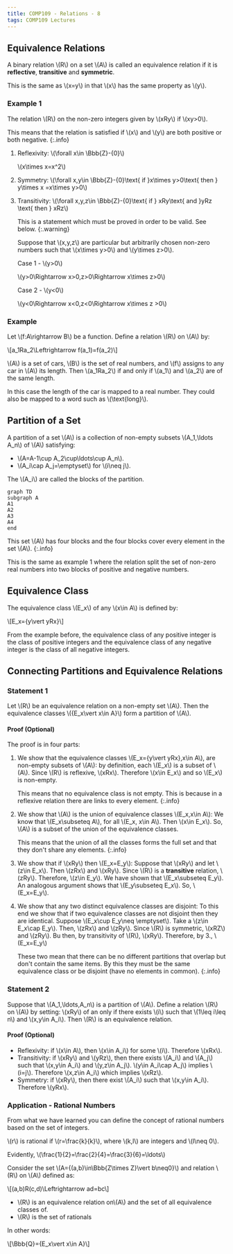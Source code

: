 ```yaml
---
title: COMP109 - Relations - 8
tags: COMP109 Lectures
---
```

## Equivalence Relations
A binary relation &#92;(R&#92;) on a set &#92;(A&#92;) is called an equivalence relation if it is **reflective**, **transitive** and **symmetric**.

This is the same as &#92;(x=y&#92;) in that &#92;(x&#92;) has the same property as &#92;(y&#92;).

### Example 1
The relation &#92;(R&#92;) on the non-zero integers given by &#92;(xRy&#92;) if &#92;(xy>0&#92;).

This means that the relation is satisfied if &#92;(x&#92;) and &#92;(y&#92;) are both positive or both negative.
{:.info}

1. Reflexivity: &#92;(\forall x\in \Bbb{Z}-\{0\}&#92;)

	&#92;(x\times x=x^2&#92;)
1. Symmetry: &#92;(\forall x,y\in \Bbb{Z}-\{0\}\text{ if }x\times y>0\text{ then } y\times x =x\times y>0&#92;)
1. Transitivity: &#92;(\forall x,y,z\in \Bbb{Z}-\{0\}\text{ if } xRy\text{ and }yRz \text{ then } xRz&#92;)

	This is a statement which must be proved in order to be valid. See below.
	{:.warning}
	
	Suppose that &#92;(x,y,z&#92;) are particular but arbitrarily chosen non-zero numbers such that &#92;(x\times y>0&#92;) and &#92;(y\times z>0&#92;).
	
	Case 1 - &#92;(y>0&#92;)
	
	&#92;(y>0\Rightarrow x>0,z>0\Rightarrow x\times z>0&#92;)
	
	Case 2 - &#92;(y<0&#92;)
	
	&#92;(y<0\Rightarrow x<0,z<0\Rightarrow x\times z >0&#92;)

### Example
Let &#92;(f:A\rightarrow B&#92;) be a function. Define a relation &#92;(R&#92;) on &#92;(A&#92;) by:

&#92;[a_1Ra_2\Leftrightarrow f(a_1)=f(a_2)&#92;]

&#92;(A&#92;) is a set of cars,  &#92;(B&#92;) is the set of real numbers, and &#92;(f&#92;) assigns to any car in &#92;(A&#92;) its length. Then &#92;(a_1Ra_2&#92;) if and only if &#92;(a_1&#92;) and &#92;(a_2&#92;) are of the same length.

In this case the length of the car is mapped to a real number. They could also be mapped to a word such as &#92;(\text{long}&#92;).

## Partition of a Set
A partition of a set &#92;(A&#92;) is a collection of non-empty subsets &#92;(A_1,\ldots A_n&#92;) of &#92;(A&#92;) satisfying:

* &#92;(A=A-1\cup A_2\cup\ldots\cup A_n&#92;).
* &#92;(A_i\cap A_j=\emptyset&#92;) for &#92;(i\neq j&#92;).

The &#92;(A_i&#92;) are called the blocks of the partition.

```mermaid
graph TD
subgraph A
A1
A2
A3
A4
end
```

This set &#92;(A&#92;) has four blocks and the four blocks cover every element in the set &#92;(A&#92;).
{:.info}

This is the same as example 1 where the relation split the set of non-zero real numbers into two blocks of positive and negative numbers.

## Equivalence Class
The equivalence class &#92;(E_x&#92;) of any &#92;(x\in A&#92;) is defined by:

&#92;[E_x=\{y\vert yRx\}&#92;]

From the example before, the equivalence class of any positive integer is the class of positive integers and the equivalence class of any negative integer is the class of all negative integers.

## Connecting Partitions and Equivalence Relations
### Statement 1
Let &#92;(R&#92;) be an equivalence relation on a non-empty set &#92;(A&#92;). Then the equivalence classes &#92;(\{E_x\vert x\in A\}&#92;) form a partition of &#92;(A&#92;).

#### Proof (Optional)
The proof is in four parts:

1. We show that the equivalence classes &#92;(E_x=\{y\vert yRx\},x\in A&#92;), are non-empty subsets of &#92;(A&#92;): by definition, each &#92;(E_x&#92;) is a subset of &#92;(A&#92;). Since &#92;(R&#92;) is reflexive, &#92;(xRx&#92;). Therefore &#92;(x\in E_x&#92;) and so &#92;(E_x&#92;) is non-empty.

	This means that no equivalence class is not empty. This is because in a reflexive relation there are links to every element.
	{:.info}
1. We show that &#92;(A&#92;) is the union of equivalence classes &#92;(E_x,x\in A&#92;): We know that &#92;(E_x\subseteq A&#92;), for all &#92;(E_x, x\in A&#92;). Then &#92;(x\in E_x&#92;). So, &#92;(A&#92;) is a subset of the union of the equivalence classes.

	This means that the union of all the classes forms the full set and that they don't share any elements.
	{:.info}
1. We show that if &#92;(xRy&#92;) then &#92;(E_x=E_y&#92;): Suppose that &#92;(xRy&#92;) and let &#92;(z\in E_x&#92;). Then &#92;(zRx&#92;) and &#92;(xRy&#92;). Since &#92;(R&#92;) is a **transitive** relation, &#92;(zRy&#92;). Therefore, &#92;(z\in E_y&#92;). We have shown that &#92;(E_x\subseteq E_y&#92;). An analogous argument shows that &#92;(E_y\subseteq E_x&#92;). So, &#92;(E_x=E_y&#92;).
1. We show that any two distinct equivalence classes are disjoint: To this end we show that if two equivalence classes are not disjoint then they are identical. Suppose &#92;(E_x\cup E_y\neq \emptyset&#92;). Take a &#92;(z\in E_x\cap E_y&#92;). Then, &#92;(zRx&#92;) and &#92;(zRy&#92;). Since &#92;(R&#92;) is symmetric, &#92;(xRZ&#92;) and &#92;(zRy&#92;). Bu then, by transitivity of &#92;(R&#92;), &#92;(xRy&#92;). Therefore, by 3., &#92;(E_x=E_y&#92;)

	These two mean that there can be no different partitions that overlap but don't contain the same items. By this they must be the same equivalence class or be disjoint (have no elements in common).
	{:.info}

### Statement 2
Suppose that &#92;(A_1,\ldots,A_n&#92;) is a partition of &#92;(A&#92;). Define a relation &#92;(R&#92;) on &#92;(A&#92;) by setting: &#92;(xRy&#92;) of an only if there exists &#92;(i&#92;) such that &#92;(1\leq i\leq n&#92;) and &#92;(x,y\in  A_i&#92;). Then &#92;(R&#92;) is an equivalence relation.

#### Proof (Optional)
* Reflexivity: if &#92;(x\in A&#92;), then &#92;(x\in A_i&#92;) for some &#92;(i&#92;). Therefore &#92;(xRx&#92;).
* Transitivity: if &#92;(xRy&#92;) and &#92;(yRz&#92;), then there exists &#92;(A_i&#92;) and &#92;(A_j&#92;) such that &#92;(x,y\in A_i&#92;) and &#92;(y,z\in A_j&#92;). &#92;(y\in A_i\cap A_j&#92;) implies &#92;(i=j&#92;). Therefore &#92;(x,z\in A_i&#92;) which implies &#92;(xRz&#92;).
* Symmetry: if &#92;(xRy&#92;), then there exist &#92;(A_i&#92;) such that &#92;(x,y\in A_i&#92;). Therefore &#92;(yRx&#92;).

### Application - Rational Numbers
From what we have learned you can define the concept of rational numbers based on the set of integers.

&#92;(r&#92;) is rational if &#92;(r=\frac{k}{k}&#92;), where &#92;(k,l&#92;) are integers and &#92;(l\neq 0&#92;).

Evidently, &#92;(\frac{1}{2}=\frac{2}{4}=\frac{3}{6}=\ldots&#92;)

Consider the set &#92;(A=\{(a,b)\in\Bbb{Z\times Z}\vert b\neq0\}&#92;) and relation &#92;(R&#92;) on &#92;(A&#92;) defined as:

&#92;[(a,b)R(c,d)\Leftrightarrow ad=bc&#92;]

* &#92;(R&#92;) is an equivalence relation on&#92;(A&#92;) and the set of all equivalence classes of.
* &#92;(R&#92;) is the set of rationals

In other words:

&#92;[\Bbb{Q}=\{E_x\vert x\in A\}&#92;]
